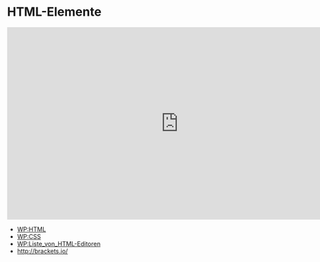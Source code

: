 # HTML-Elemente

<iframe width="800" height="450" src="https://www.youtube-nocookie.com/embed/1rjhqpDHGCM?showinfo=0" frameborder="0" allowfullscreen></iframe>

* [WP:HTML](http://de.wikipedia.org/wiki/Hypertext_Markup_Language)
* [WP:CSS](http://de.wikipedia.org/wiki/Cascading_Style_Sheets)
* [WP:Liste_von_HTML-Editoren](http://de.wikipedia.org/wiki/Liste_von_HTML-Editoren)
* http://brackets.io/


